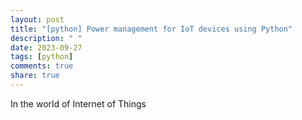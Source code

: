 ```yaml
---
layout: post
title: "[python] Power management for IoT devices using Python"
description: " "
date: 2023-09-27
tags: [python]
comments: true
share: true
---
```


In the world of Internet of Things